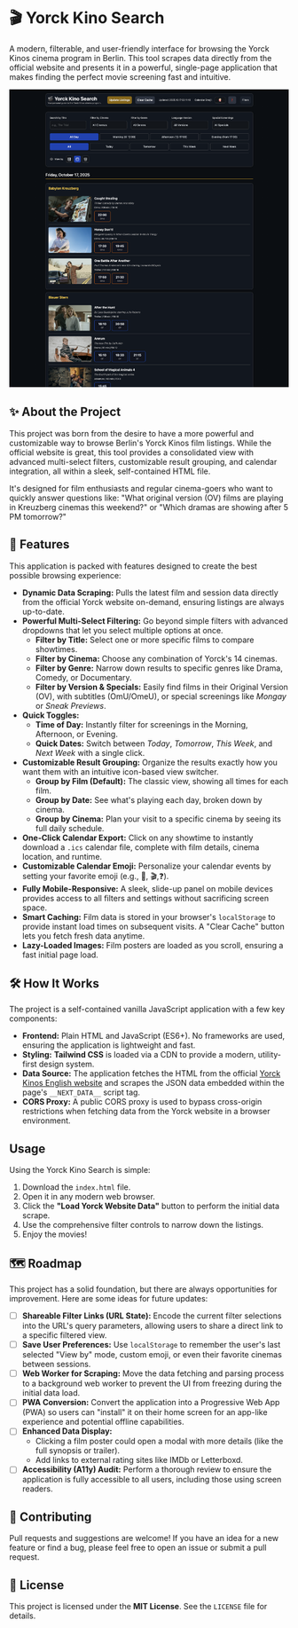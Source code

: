# 🎬 Yorck Kino Search

A modern, filterable, and user-friendly interface for browsing the Yorck Kinos cinema program in Berlin. This tool scrapes data directly from the official website and presents it in a powerful, single-page application that makes finding the perfect movie screening fast and intuitive.

![Yorck Kino Search Screenshot](screenshot.png)

## ✨ About the Project

This project was born from the desire to have a more powerful and customizable way to browse Berlin's Yorck Kinos film listings. While the official website is great, this tool provides a consolidated view with advanced multi-select filters, customizable result grouping, and calendar integration, all within a sleek, self-contained HTML file.

It's designed for film enthusiasts and regular cinema-goers who want to quickly answer questions like: "What original version (OV) films are playing in Kreuzberg cinemas this weekend?" or "Which dramas are showing after 5 PM tomorrow?"

## 🚀 Features

This application is packed with features designed to create the best possible browsing experience:

-   **Dynamic Data Scraping:** Pulls the latest film and session data directly from the official Yorck website on-demand, ensuring listings are always up-to-date.
-   **Powerful Multi-Select Filtering:** Go beyond simple filters with advanced dropdowns that let you select multiple options at once.
    -   **Filter by Title:** Select one or more specific films to compare showtimes.
    -   **Filter by Cinema:** Choose any combination of Yorck's 14 cinemas.
    -   **Filter by Genre:** Narrow down results to specific genres like Drama, Comedy, or Documentary.
    -   **Filter by Version & Specials:** Easily find films in their Original Version (OV), with subtitles (OmU/OmeU), or special screenings like *Mongay* or *Sneak Previews*.
-   **Quick Toggles:**
    -   **Time of Day:** Instantly filter for screenings in the Morning, Afternoon, or Evening.
    -   **Quick Dates:** Switch between *Today*, *Tomorrow*, *This Week*, and *Next Week* with a single click.
-   **Customizable Result Grouping:** Organize the results exactly how you want them with an intuitive icon-based view switcher.
    -   **Group by Film (Default):** The classic view, showing all times for each film.
    -   **Group by Date:** See what's playing each day, broken down by cinema.
    -   **Group by Cinema:** Plan your visit to a specific cinema by seeing its full daily schedule.
-   **One-Click Calendar Export:** Click on any showtime to instantly download a `.ics` calendar file, complete with film details, cinema location, and runtime.
-   **Customizable Calendar Emoji:** Personalize your calendar events by setting your favorite emoji (e.g., 🍿, 🎬,❓).
-   **Fully Mobile-Responsive:** A sleek, slide-up panel on mobile devices provides access to all filters and settings without sacrificing screen space.
-   **Smart Caching:** Film data is stored in your browser's `localStorage` to provide instant load times on subsequent visits. A "Clear Cache" button lets you fetch fresh data anytime.
-   **Lazy-Loaded Images:** Film posters are loaded as you scroll, ensuring a fast initial page load.

## 🛠️ How It Works

The project is a self-contained vanilla JavaScript application with a few key components:

-   **Frontend:** Plain HTML and JavaScript (ES6+). No frameworks are used, ensuring the application is lightweight and fast.
-   **Styling:** **Tailwind CSS** is loaded via a CDN to provide a modern, utility-first design system.
-   **Data Source:** The application fetches the HTML from the official [Yorck Kinos English website](https://www.yorck.de/en/films) and scrapes the JSON data embedded within the page's `__NEXT_DATA__` script tag.
-   **CORS Proxy:** A public CORS proxy is used to bypass cross-origin restrictions when fetching data from the Yorck website in a browser environment.

## Usage

Using the Yorck Kino Search is simple:

1.  Download the `index.html` file.
2.  Open it in any modern web browser.
3.  Click the **"Load Yorck Website Data"** button to perform the initial data scrape.
4.  Use the comprehensive filter controls to narrow down the listings.
5.  Enjoy the movies!

## 🗺️ Roadmap

This project has a solid foundation, but there are always opportunities for improvement. Here are some ideas for future updates:

-   [ ] **Shareable Filter Links (URL State):** Encode the current filter selections into the URL's query parameters, allowing users to share a direct link to a specific filtered view.
-   [ ] **Save User Preferences:** Use `localStorage` to remember the user's last selected "View by" mode, custom emoji, or even their favorite cinemas between sessions.
-   [ ] **Web Worker for Scraping:** Move the data fetching and parsing process to a background web worker to prevent the UI from freezing during the initial data load.
-   [ ] **PWA Conversion:** Convert the application into a Progressive Web App (PWA) so users can "install" it on their home screen for an app-like experience and potential offline capabilities.
-   [ ] **Enhanced Data Display:**
    -   Clicking a film poster could open a modal with more details (like the full synopsis or trailer).
    -   Add links to external rating sites like IMDb or Letterboxd.
-   [ ] **Accessibility (A11y) Audit:** Perform a thorough review to ensure the application is fully accessible to all users, including those using screen readers.

## 🤝 Contributing

Pull requests and suggestions are welcome! If you have an idea for a new feature or find a bug, please feel free to open an issue or submit a pull request.

## 📄 License

This project is licensed under the **MIT License**. See the `LICENSE` file for details.
